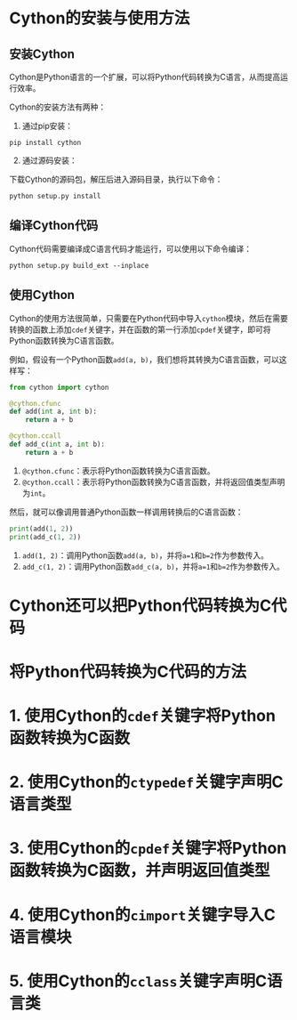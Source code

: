 ﻿# Cython的安装与使用方法

## 安装Cython

Cython是Python语言的一个扩展，可以将Python代码转换为C语言，从而提高运行效率。

Cython的安装方法有两种：

1. 通过pip安装：

```
pip install cython
```

2. 通过源码安装：

下载Cython的源码包，解压后进入源码目录，执行以下命令：

```
python setup.py install
```
## 编译Cython代码

Cython代码需要编译成C语言代码才能运行，可以使用以下命令编译：

```
python setup.py build_ext --inplace
```


## 使用Cython

Cython的使用方法很简单，只需要在Python代码中导入`cython`模块，然后在需要转换的函数上添加`cdef`关键字，并在函数的第一行添加`cpdef`关键字，即可将Python函数转换为C语言函数。

例如，假设有一个Python函数`add(a, b)`，我们想将其转换为C语言函数，可以这样写：

```python
from cython import cython

@cython.cfunc
def add(int a, int b):
    return a + b

@cython.ccall
def add_c(int a, int b):
    return a + b
```

1. `@cython.cfunc`：表示将Python函数转换为C语言函数。
2. `@cython.ccall`：表示将Python函数转换为C语言函数，并将返回值类型声明为`int`。

然后，就可以像调用普通Python函数一样调用转换后的C语言函数：

```python
print(add(1, 2))
print(add_c(1, 2))
```

1. `add(1, 2)`：调用Python函数`add(a, b)`，并将`a=1`和`b=2`作为参数传入。
2. `add_c(1, 2)`：调用Python函数`add_c(a, b)`，并将`a=1`和`b=2`作为参数传入。
# Cython还可以把Python代码转换为C代码
# 将Python代码转换为C代码的方法
# 1. 使用Cython的`cdef`关键字将Python函数转换为C函数
# 2. 使用Cython的`ctypedef`关键字声明C语言类型
# 3. 使用Cython的`cpdef`关键字将Python函数转换为C函数，并声明返回值类型
# 4. 使用Cython的`cimport`关键字导入C语言模块
# 5. 使用Cython的`cclass`关键字声明C语言类
